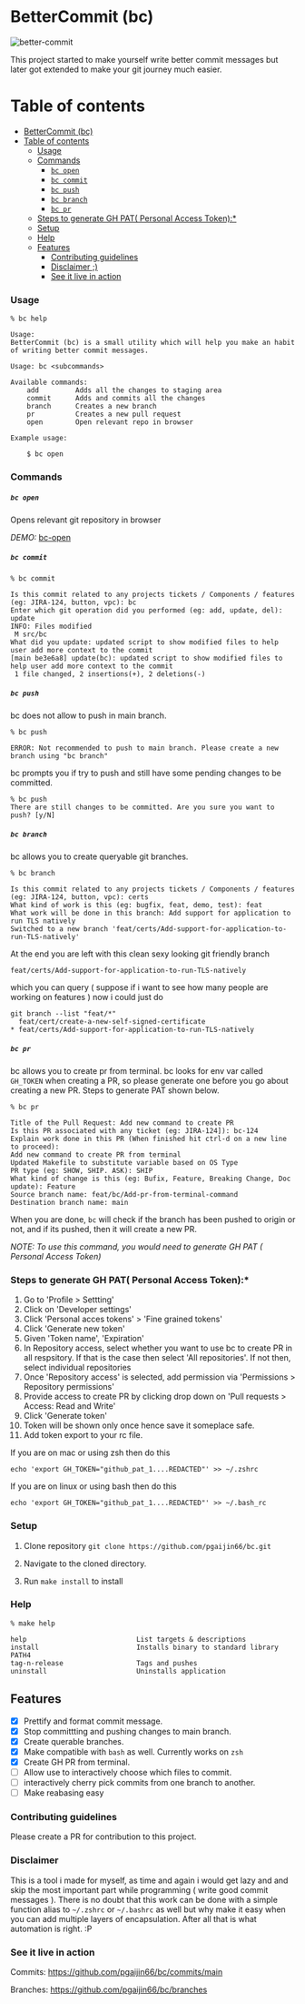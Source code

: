 # BetterCommit (bc)

![better-commit](assets/banner.png)

This project started to make yourself write better commit messages but later got extended to make your git journey much easier.

# Table of contents

- [BetterCommit (bc)](#bettercommit-bc)
- [Table of contents](#table-of-contents)
    - [Usage](#usage)
    - [Commands](#commands)
        - [`bc open`](#bc-open)
        - [`bc commit`](#bc-commit)
        - [`bc push`](#bc-push)
        - [`bc branch`](#bc-branch)
        - [`bc pr`](#bc-pr)
    - [Steps to generate GH PAT( Personal Access Token):*](#steps-to-generate-gh-pat-personal-access-token)
    - [Setup](#setup)
    - [Help](#help)
  - [Features](#features)
    - [Contributing guidelines](#contributing-guidelines)
    - [Disclaimer ;)](#disclaimer-)
    - [See it live in action](#see-it-live-in-action)

### Usage

```
% bc help

Usage:
BetterCommit (bc) is a small utility which will help you make an habit of writing better commit messages.

Usage: bc <subcommands>

Available commands:
    add         Adds all the changes to staging area
    commit      Adds and commits all the changes
    branch      Creates a new branch
    pr          Creates a new pull request
    open        Open relevant repo in browser

Example usage:

    $ bc open

```

### Commands

##### `bc open`

Opens relevant git repository in browser

*DEMO:* [bc-open](assets/bc-open.mp4)

##### `bc commit`
```
% bc commit

Is this commit related to any projects tickets / Components / features (eg: JIRA-124, button, vpc): bc
Enter which git operation did you performed (eg: add, update, del): update
INFO: Files modified
 M src/bc
What did you update: updated script to show modified files to help user add more context to the commit
[main be3e6a8] update(bc): updated script to show modified files to help user add more context to the commit
 1 file changed, 2 insertions(+), 2 deletions(-)
```

##### `bc push`

bc does not allow to push in main branch.
```
% bc push

ERROR: Not recommended to push to main branch. Please create a new branch using "bc branch"
```

bc prompts you if try to push and still have some pending changes to be committed.

```
% bc push
There are still changes to be committed. Are you sure you want to push? [y/N]

```

##### `bc branch`

bc allows you to create queryable git branches.

```
% bc branch

Is this commit related to any projects tickets / Components / features (eg: JIRA-124, button, vpc): certs
What kind of work is this (eg: bugfix, feat, demo, test): feat
What work will be done in this branch: Add support for application to run TLS natively
Switched to a new branch 'feat/certs/Add-support-for-application-to-run-TLS-natively'
```

At the end you are left with this clean sexy looking git friendly branch

`feat/certs/Add-support-for-application-to-run-TLS-natively`

which you can query ( suppose if i want to see how many people are working on features ) now i could just do

```
git branch --list "feat/*"
  feat/cert/create-a-new-self-signed-certificate
* feat/certs/Add-support-for-application-to-run-TLS-natively
```

##### `bc pr`

bc allows you to create pr from terminal. bc looks for env var called `GH_TOKEN` when creating a PR, so please generate one before you go about creating a new PR. Steps to generate PAT shown below.

```
% bc pr

Title of the Pull Request: Add new command to create PR
Is this PR associated with any ticket (eg: JIRA-124]): bc-124
Explain work done in this PR (When finished hit ctrl-d on a new line to proceed):
Add new command to create PR from terminal
Updated Makefile to substitute variable based on OS Type
PR type (eg: SHOW, SHIP. ASK): SHIP
What kind of change is this (eg: Bufix, Feature, Breaking Change, Doc update): Feature
Source branch name: feat/bc/Add-pr-from-terminal-command
Destination branch name: main
```

When you are done, `bc` will check if the branch has been pushed to origin or not, and if its pushed, then it will create a new PR.

*NOTE: To use this command, you would need to generate GH PAT ( Personal Access Token)*

### Steps to generate GH PAT( Personal Access Token):*

1. Go to 'Profile > Settting'
2. Click on 'Developer settings'
3. Click 'Personal acces tokens' > 'Fine grained tokens'
4. Click 'Generate new token'
5. Given 'Token name', 'Expiration'
6. In Repository access, select whether you want to use bc to create PR in all respsitory. If that is the case then select 'All repositories'. If not then, select individual repositories
7. Once 'Repository access' is selected, add permission via 'Permissions > Repository permissions'
8. Provide access to create PR by clicking drop down on 'Pull requests > Access: Read and Write' 
9. Click 'Generate token'
10. Token will be shown only once hence save it someplace safe.
11. Add token export to your rc file.

If you are on mac or using zsh then do this
```shell
echo 'export GH_TOKEN="github_pat_1....REDACTED"' >> ~/.zshrc
```

If you are on linux or using bash then do this
```shell
echo 'export GH_TOKEN="github_pat_1....REDACTED"' >> ~/.bash_rc
```

### Setup

1. Clone repository `git clone https://github.com/pgaijin66/bc.git`

2. Navigate to the cloned directory.

3. Run `make install` to install


### Help

```
% make help

help                           List targets & descriptions
install                        Installs binary to standard library PATH4
tag-n-release                  Tags and pushes
uninstall                      Uninstalls application
```


## Features

- [X] Prettify and format commit message.
- [X] Stop committting and pushing changes to main branch.
- [X] Create querable branches.
- [X] Make compatible with `bash` as well. Currently works on `zsh` 
- [X] Create GH PR from terminal.
- [ ] Allow use to interactively choose which files to commit.
- [ ] interactively cherry pick commits from one branch to another.
- [ ] Make reabasing easy

### Contributing guidelines

Please create a PR for contribution to this project.

### Disclaimer

This is a tool i made for myself, as time and again i would get lazy and and skip the most important part while programming ( write good commit messages ). There is no doubt that this work can be done with a simple function alias to `~/.zshrc` or `~/.bashrc` as well but why make it easy when you can add multiple layers of encapsulation. After all that is what automation is right. :P 

### See it live in action

Commits: https://github.com/pgaijin66/bc/commits/main

Branches: https://github.com/pgaijin66/bc/branches